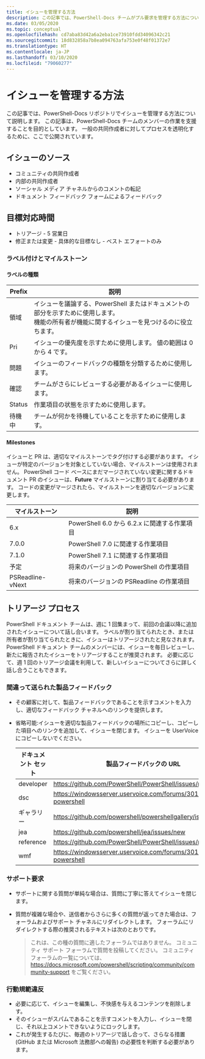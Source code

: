 ```yaml
---
title: イシューを管理する方法
description: この記事では、PowerShell-Docs チームがプル要求を管理する方法について説明します。
ms.date: 03/05/2020
ms.topic: conceptual
ms.openlocfilehash: cd7aba83d42a6a2eba1ce73910fdd34096342c21
ms.sourcegitcommit: 18d832858a7b8ea094763afa753e0f48f01372e7
ms.translationtype: HT
ms.contentlocale: ja-JP
ms.lasthandoff: 03/10/2020
ms.locfileid: "79060277"
---
```

# <a name="how-we-manage-issues"></a>イシューを管理する方法

この記事では、PowerShell-Docs リポジトリでイシューを管理する方法について説明します。 この記事は、PowerShell-Docs チームのメンバーの作業を支援することを目的としています。 一般の共同作成者に対してプロセスを透明化するために、ここで公開されています。

## <a name="sources-of-issues"></a>イシューのソース

- コミュニティの共同作成者
- 内部の共同作成者
- ソーシャル メディア チャネルからのコメントの転記
- ドキュメント フィードバック フォームによるフィードバック

## <a name="response-time-targets"></a>目標対応時間

- トリアージ - 5 営業日
- 修正または変更 - 具体的な目標なし - ベスト エフォートのみ

### <a name="labeling--milestones"></a>ラベル付けとマイルストーン

#### <a name="label-types"></a>ラベルの種類

|Prefix  | 説明                                                         |
|------- | --------------------------------------------------------------------|
|領域    | イシューを議論する、PowerShell またはドキュメントの部分を示すために使用します。<br>機能の所有者が機能に関するイシューを見つけるのに役立ちます。|
|Pri     | イシューの優先度を示すために使用します。 値の範囲は 0 から 4 です。        |
|問題   | イシューのフィードバックの種類を分類するために使用します。                     |
|確認  | チームがさらにレビューする必要があるイシューに使用します。              |
|Status  | 作業項目の状態を示すために使用します。                        |
|待機中 | チームが何かを待機していることを示すために使用します。                   |

#### <a name="milestones"></a>Milestones

イシューと PR は、適切なマイルストーンでタグ付けする必要があります。 イシューが特定のバージョンを対象としていない場合、マイルストーンは使用されません。 PowerShell コード ベースにまだマージされていない変更に関するドキュメント PR のイシューは、**Future** マイルストーンに割り当てる必要があります。 コードの変更がマージされたら、マイルストーンを適切なバージョンに変更します。

|    マイルストーン     |                    説明                     |
| ---------------- | -------------------------------------------------- |
| 6.x              | PowerShell 6.0 から 6.2.x に関連する作業項目 |
| 7.0.0            | PowerShell 7.0 に関連する作業項目               |
| 7.1.0            | PowerShell 7.1 に関連する作業項目               |
| 予定           | 将来のバージョンの PowerShell の作業項目          |
| PSReadline-vNext | 将来のバージョンの PSReadline の作業項目          |

## <a name="triage-process"></a>トリアージ プロセス

PowerShell ドキュメント チームは、週に 1 回集まって、前回の会議以降に追加されたイシューについて話し合います。 ラベルが割り当てられたとき、または所有者が割り当てられたときに、イシューはトリアージされたと見なされます。 PowerShell ドキュメント チームのメンバーには、イシューを毎日レビューし、新たに報告されたイシューをトリアージすることが推奨されます。 必要に応じて、週 1 回のトリアージ会議を利用して、新しいイシューについてさらに詳しく話し合うこともできます。

### <a name="misplaced-product-feedback"></a>間違って送られた製品フィードバック

- その顧客に対して、製品フィードバックであることを示すコメントを入力し、適切なフィードバック チャネルへのリンクを提供します。
- 省略可能:イシューを適切な製品フィードバックの場所にコピーし、コピーした項目へのリンクを追加して、イシューを閉じます。 イシューを UserVoice にコピーしないでください。

  | ドキュメント セット    | 製品フィードバックの URL                                         |
  | --------- | ------------------------------------------------------------ |
  | developer | https://github.com/PowerShell/PowerShell/issues/new/choose   |
  | dsc       | https://windowsserver.uservoice.com/forums/301869-powershell |
  | ギャラリー   | https://github.com/powershell/powershellgallery/issues/new   |
  | jea       | https://github.com/powershell/jea/issues/new                 |
  | reference | https://github.com/PowerShell/PowerShell/issues/new/choose   |
  | wmf       | https://windowsserver.uservoice.com/forums/301869-powershell |

### <a name="support-requests"></a>サポート要求

- サポートに関する質問が単純な場合は、質問に丁寧に答えてイシューを閉じます。
- 質問が複雑な場合や、送信者からさらに多くの質問が返ってきた場合は、フォーラムおよびサポート チャネルにリダイレクトします。 フォーラムにリダイレクトする際の推奨されるテキストは次のとおりです。

    > これは、この種の質問に適したフォーラムではありません。 コミュニティ サポート フォーラムで質問を投稿してください。 コミュニティ フォーラムの一覧については、 https://docs.microsoft.com/powershell/scripting/community/community-support をご覧ください。

### <a name="code-of-conduct-violations"></a>行動規範違反

- 必要に応じて、イシューを編集し、不快感を与えるコンテンツを削除します。
- そのイシューがスパムであることを示すコメントを入力し、イシューを閉じ、それ以上コメントできないようにロックします。
- これが発生するたびに、毎週のトリアージで話し合って、さらなる措置 (GitHub または Microsoft 法務部への報告) の必要性を判断する必要があります。
